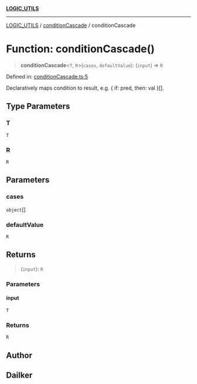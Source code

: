 [**LOGIC_UTILS**](../../README.md)

***

[LOGIC_UTILS](../../README.md) / [conditionCascade](../README.md) / conditionCascade

# Function: conditionCascade()

> **conditionCascade**\<`T`, `R`\>(`cases`, `defaultValue`): (`input`) => `R`

Defined in: [conditionCascade.ts:5](https://github.com/dailker/everyutil/blob/ad2377a1b54f33845a97eb4ed5e96eec58b021e0/src/logic/conditionCascade.ts#L5)

Declaratively maps condition to result, e.g. { if: pred, then: val }[].

## Type Parameters

### T

`T`

### R

`R`

## Parameters

### cases

`object`[]

### defaultValue

`R`

## Returns

> (`input`): `R`

### Parameters

#### input

`T`

### Returns

`R`

## Author

## Dailker
